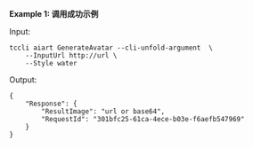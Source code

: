 **Example 1: 调用成功示例**



Input: 

```
tccli aiart GenerateAvatar --cli-unfold-argument  \
    --InputUrl http://url \
    --Style water
```

Output: 
```
{
    "Response": {
        "ResultImage": "url or base64",
        "RequestId": "301bfc25-61ca-4ece-b03e-f6aefb547969"
    }
}
```

